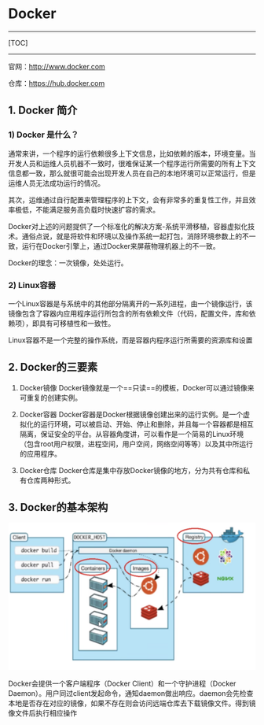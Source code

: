 # Docker

------

[TOC]

------

官网：http://www.docker.com

仓库：https://hub.docker.com

## 1. Docker 简介

### 1) Docker 是什么？

通常来讲，一个程序的运行依赖很多上下文信息，比如依赖的版本，环境变量。当开发人员和运维人员机器不一致时，很难保证某一个程序运行所需要的所有上下文信息都一致，那么就很可能会出现开发人员在自己的本地环境可以正常运行，但是运维人员无法成功运行的情况。

其次，运维通过自行配置来管理程序的上下文，会有非常多的重复性工作，并且效率极低，不能满足服务高负载时快速扩容的需求。

Docker对上述的问题提供了一个标准化的解决方案-系统平滑移植，容器虚拟化技术。通俗点说，就是将软件和环境以及操作系统一起打包，消除环境参数上的不一致，运行在Docker引擎上，通过Docker来屏蔽物理机器上的不一致。

Docker的理念：一次镜像，处处运行。

### 2) Linux容器

一个Linux容器是与系统中的其他部分隔离开的一系列进程，由一个镜像运行，该镜像包含了容器内应用程序运行所包含的所有依赖文件（代码，配置文件，库和依赖项），即具有可移植性和一致性。

Linux容器不是一个完整的操作系统，而是容器内程序运行所需要的资源库和设置

## 2. Docker的三要素

1. Docker镜像
Docker镜像就是一个==只读==的模板，Docker可以通过镜像来可重复的创建实例。

1. Docker容器
Docker容器是Docker根据镜像创建出来的运行实例。是一个虚拟化的运行环境，可以被启动、开始、停止和删除，并且每一个容器都是相互隔离，保证安全的平台。从容器角度讲，可以看作是一个简易的Linux环境（包含root用户权限，进程空间，用户空间，网络空间等等）以及其中所运行的应用程序。

1. Docker仓库
Docker仓库是集中存放Docker镜像的地方，分为共有仓库和私有仓库两种形式。

## 3. Docker的基本架构

<img src="../../../resource/docker/1.png" alt="架构图" style="zoom:50%;" />

Docker会提供一个客户端程序（Docker Client）和一个守护进程（Docker Daemon）。用户同过client发起命令，通知daemon做出响应。daemon会先检查本地是否存在对应的镜像，如果不存在则会访问远端仓库去下载镜像文件。得到镜像文件后执行相应操作
